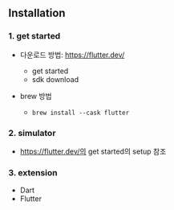 ## Installation

### 1. get started

- 다운로드 방법: https://flutter.dev/

  - get started
  - sdk download

- brew 방법

  - ```
    brew install --cask flutter
    ```



### 2. simulator

- https://flutter.dev/의 get started의 setup 참조



### 3. extension

- Dart
- Flutter



